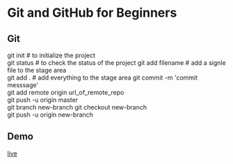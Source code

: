 # Git and GitHub for Beginners

## Git

git init # to initialize the project  
git status # to check the status of the project
git add filename # add a signle file to the stage area  
git add . # add everything to the stage area
git commit -m 'commit messsage'  
git add remote origin url_of_remote_repo  
git push -u origin master  
git branch new-branch
git checkout new-branch  
git push -u origin new-branch

## Demo

[live](https://github.com/Asabeneh/xyz-repo)
